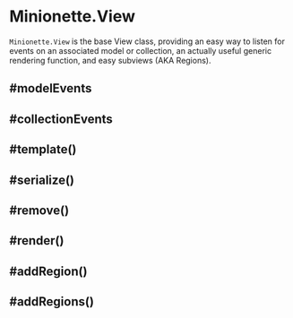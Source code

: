 Minionette.View
===============

`Minionette.View` is the base View class, providing an easy way to
listen for events on an associated model or collection, an actually
useful generic rendering function, and easy subviews (AKA Regions).

## #modelEvents
## #collectionEvents
## #template()
## #serialize()
## #remove()
## #render()
## #addRegion()
## #addRegions()
